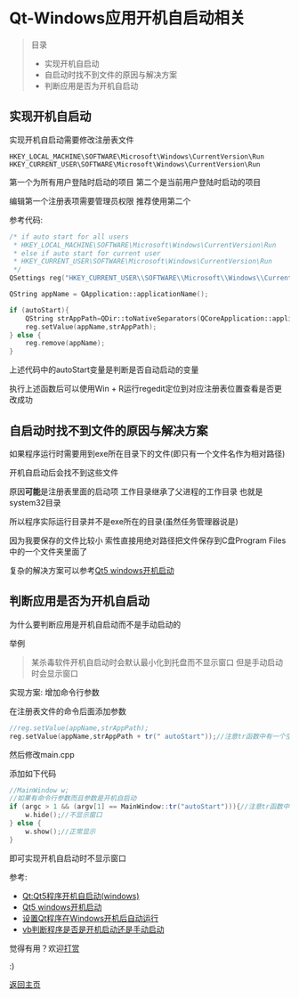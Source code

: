 # Qt-Windows应用开机自启动相关

> 目录
> - 实现开机自启动
> - 自启动时找不到文件的原因与解决方案
> - 判断应用是否为开机自启动

## 实现开机自启动

实现开机自启动需要修改注册表文件

	HKEY_LOCAL_MACHINE\SOFTWARE\Microsoft\Windows\CurrentVersion\Run
	HKEY_CURRENT_USER\SOFTWARE\Microsoft\Windows\CurrentVersion\Run

第一个为所有用户登陆时启动的项目 第二个是当前用户登陆时启动的项目

编辑第一个注册表项需要管理员权限 推荐使用第二个

参考代码:

```c++
/* if auto start for all users
 * HKEY_LOCAL_MACHINE\SOFTWARE\Microsoft\Windows\CurrentVersion\Run
 * else if auto start for current user
 * HKEY_CURRENT_USER\SOFTWARE\Microsoft\Windows\CurrentVersion\Run
 */
QSettings reg("HKEY_CURRENT_USER\\SOFTWARE\\Microsoft\\Windows\\CurrentVersion\\Run", QSettings::NativeFormat);

QString appName = QApplication::applicationName();

if (autoStart){
	QString strAppPath=QDir::toNativeSeparators(QCoreApplication::applicationFilePath());
	reg.setValue(appName,strAppPath);
} else {
	reg.remove(appName);
}
```

上述代码中的autoStart变量是判断是否自动启动的变量

执行上述函数后可以使用Win + R运行regedit定位到对应注册表位置查看是否更改成功

## 自启动时找不到文件的原因与解决方案

如果程序运行时需要用到exe所在目录下的文件(即只有一个文件名作为相对路径)

开机自启动后会找不到这些文件

原因**可能**是注册表里面的启动项 工作目录继承了父进程的工作目录 也就是system32目录

所以程序实际运行目录并不是exe所在的目录(虽然任务管理器说是)

因为我要保存的文件比较小 索性直接用绝对路径把文件保存到C盘Program Files中的一个文件夹里面了

复杂的解决方案可以参考[Qt5 windows开机启动](http://blog.51cto.com/2161404/1825573)

## 判断应用是否为开机自启动

为什么要判断应用是开机自启动而不是手动启动的

举例

> 某杀毒软件开机自启动时会默认最小化到托盘而不显示窗口 但是手动启动时会显示窗口

实现方案: 增加命令行参数

在注册表文件的命令后面添加参数

```c++
//reg.setValue(appName,strAppPath);
reg.setValue(appName,strAppPath + tr(" autoStart"));//注意tr函数中有一个空格
```

然后修改main.cpp

添加如下代码

```c++
//MainWindow w;
//如果有命令行参数而且参数是开机自启动
if (argc > 1 && (argv[1] == MainWindow::tr("autoStart"))){//注意tr函数中没有空格
	w.hide();//不显示窗口
} else {
	w.show();//正常显示
}
```

即可实现开机自启动时不显示窗口

参考:

- [Qt:Qt5程序开机自启动(windows)](https://blog.csdn.net/x356982611/article/details/53183144)
- [Qt5 windows开机启动](http://blog.51cto.com/2161404/1825573)
- [设置Qt程序在Windows开机后自动运行](https://www.cnblogs.com/FindSelf/p/3716741.html)
- [vb判断程序是否是开机启动还是手动启动](https://zhidao.baidu.com/question/520965055.html)

觉得有用？欢迎[打赏](donate.md)

:)

[返回主页](index.md)